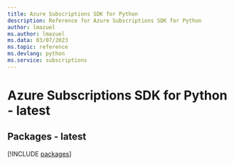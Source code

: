 ```yaml
---
title: Azure Subscriptions SDK for Python
description: Reference for Azure Subscriptions SDK for Python
author: lmazuel
ms.author: lmazuel
ms.data: 03/07/2023
ms.topic: reference
ms.devlang: python
ms.service: subscriptions
---
```

# Azure Subscriptions SDK for Python - latest
## Packages - latest
[!INCLUDE [packages](subscriptions-index.md)]